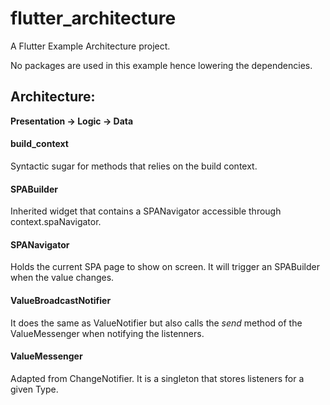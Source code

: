 # flutter_architecture

A Flutter Example Architecture project.

No packages are used in this example hence lowering the dependencies.

## Architecture: 
**Presentation -> Logic -> Data**

#### build_context

Syntactic sugar for methods that relies on the build context.

#### SPABuilder

Inherited widget that contains a SPANavigator accessible through context.spaNavigator<T>.

#### SPANavigator

Holds the current SPA page to show on screen. It will trigger an SPABuilder when the value changes.

#### ValueBroadcastNotifier

It does the same as ValueNotifier but also calls the *send* method of the ValueMessenger when notifying the listenners.

#### ValueMessenger

Adapted from ChangeNotifier. It is a singleton that stores listeners for a given Type.

